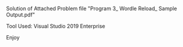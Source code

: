 Solution of Attached Problem file "Program 3_ Wordle Reload_ Sample Output.pdf"

Tool Used: Visual Studio 2019 Enterprise

Enjoy

